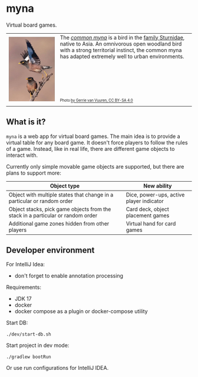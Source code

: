 # myna

Virtual board games.

<table>
  <tr>
    <td>
      <img src="docs/myna.jpg" alt="common myna" />
    </td>
    <td>The <em><a href="https://en.wikipedia.org/wiki/Common_myna">common myna</a></em> is a bird in the <a href="https://en.wikipedia.org/wiki/Sturnidae">family Sturnidae</a>, native to Asia. An omnivorous open woodland bird with a strong territorial instinct, the common myna has adapted extremely well to urban environments.<br/><br/><br/><br/><br/><br/><br/><sub><sup>Photo <a href="https://commons.wikimedia.org/w/index.php?curid=66394278">by Gerrie van Vuuren, CC BY-SA 4.0</a></sup></sub></td>
  </tr>
</table>


## What is it?

`myna` is a web app for virtual board games. The main idea is to provide a virtual table for any board game. 
It doesn't force players to follow the rules of a game. Instead, like in real life, there are different game 
objects to interact with.

Currently only simple movable game objects are supported, but there are plans to support more:

| Object type | New ability |
| ----------- | ----------- |
| Object with multiple states that change in a particular or random order | Dice, power-ups, active player indicator |
| Object stacks, pick game objects from the stack in a particular or random order | Card deck, object placement games |
| Additional game zones hidden from other players | Virtual hand for card games |


## Developer environment

For IntelliJ Idea:
* don't forget to enable annotation processing

Requirements:
* JDK 17
* docker
* docker compose as a plugin or docker-compose utility

Start DB:

```
./dev/start-db.sh
```

Start project in dev mode:

```
./gradlew bootRun
```

Or use run configurations for IntelliJ IDEA.
